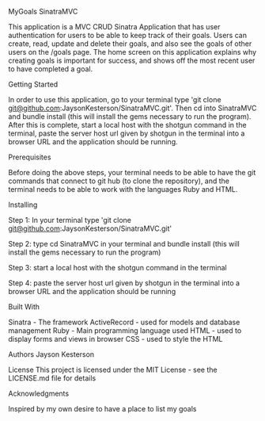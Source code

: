 MyGoals SinatraMVC

This application is a MVC CRUD Sinatra Application that has user authentication for users to be able to keep track of their goals. Users can create, read, update and delete their goals, and also see the goals of other users on the /goals page. The home screen on this application explains why creating goals is important for success, and shows off the most recent user to have completed a goal.

Getting Started
 
In order to use this application, go to your terminal type 'git clone git@github.com:JaysonKesterson/SinatraMVC.git'. Then cd into SinatraMVC and bundle install (this will install the gems necessary to run the program). After this is complete, start a local host with the shotgun command in the terminal, paste the server host url given by shotgun in the terminal into a browser URL and the application should be running.

Prerequisites

Before doing the above steps, your terminal needs to be able to have the git commands that connect to git hub (to clone the repository), and the terminal needs to be able to work with the languages Ruby and HTML.

Installing

Step 1: In your terminal type 'git clone git@github.com:JaysonKesterson/SinatraMVC.git'

Step 2: type cd SinatraMVC in your terminal and bundle install (this will install the gems necessary to run the program)

Step 3: start a local host with the shotgun command in the terminal

Step 4: paste the server host url given by shotgun in the terminal into a browser URL and the application should be running

Built With

Sinatra - The framework
ActiveRecord - used for models and database management
Ruby - Main programming language used
HTML - used to display forms and views in browser
CSS - used to style the HTML

Authors
Jayson Kesterson

License
This project is licensed under the MIT License - see the LICENSE.md file for details

Acknowledgments

Inspired by my own desire to have a place to list my goals